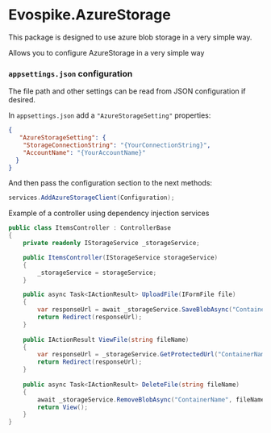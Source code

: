 # Evospike.AzureStorage
This package is designed to use azure blob storage in a very simple way.

Allows you to configure AzureStorage in a very simple way

### `appsettings.json` configuration

The file path and other settings can be read from JSON configuration if desired.

In `appsettings.json` add a `"AzureStorageSetting"` properties:

```json
{
   "AzureStorageSetting": {
    "StorageConnectionString": "{YourConnectionString}",
    "AccountName": "{YourAccountName}"
  }
}
```

And then pass the configuration section to the next methods:

```csharp
services.AddAzureStorageClient(Configuration);
```

Example of a controller using dependency injection services

```csharp
public class ItemsController : ControllerBase
{
    private readonly IStorageService _storageService;

    public ItemsController(IStorageService storageService)
    {
        _storageService = storageService;
    }

    public async Task<IActionResult> UploadFile(IFormFile file)
    {
        var responseUrl = await _storageService.SaveBlobAsync("ContainerName", file);
        return Redirect(responseUrl);
    }
    
    public IActionResult ViewFile(string fileName)
    {
        var responseUrl = _storageService.GetProtectedUrl("ContainerName", fileName, DateTimeOffset.UtcNow.AddSeconds(10));
        return Redirect(responseUrl);
    }
    
    public async Task<IActionResult> DeleteFile(string fileName)
    {
        await _storageService.RemoveBlobAsync("ContainerName", fileName);
        return View();
    }
}
```
